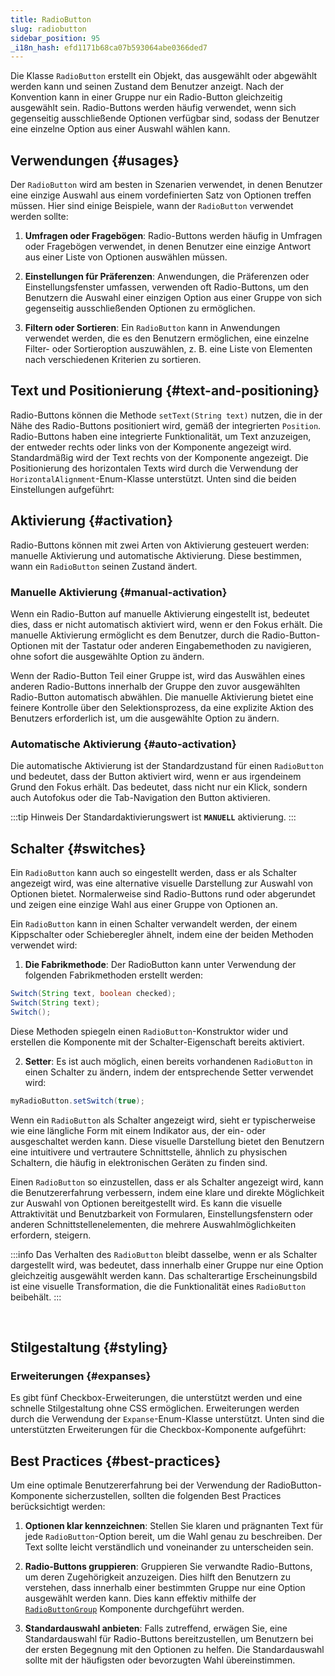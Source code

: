 ```yaml
---
title: RadioButton
slug: radiobutton
sidebar_position: 95
_i18n_hash: efd1171b68ca07b593064abe0366ded7
---
```

<DocChip chip='shadow' />
<DocChip chip='name' label="dwc-radio" />
<DocChip chip='since' label='23.01' />
<JavadocLink type="foundation" location="com/webforj/component/optioninput/RadioButton" top='true'/>

Die Klasse `RadioButton` erstellt ein Objekt, das ausgewählt oder abgewählt werden kann und seinen Zustand dem Benutzer anzeigt. Nach der Konvention kann in einer Gruppe nur ein Radio-Button gleichzeitig ausgewählt sein. Radio-Buttons werden häufig verwendet, wenn sich gegenseitig ausschließende Optionen verfügbar sind, sodass der Benutzer eine einzelne Option aus einer Auswahl wählen kann.

<ComponentDemo 
path='/webforj/radiobuttongroup?' 
javaE='https://raw.githubusercontent.com/webforj/webforj-documentation/refs/heads/main/src/main/java/com/webforj/samples/views/radiobutton/RadioButtonGroupView.java'
height="200px"
/>

## Verwendungen {#usages}

Der `RadioButton` wird am besten in Szenarien verwendet, in denen Benutzer eine einzige Auswahl aus einem vordefinierten Satz von Optionen treffen müssen. Hier sind einige Beispiele, wann der `RadioButton` verwendet werden sollte:

1. **Umfragen oder Fragebögen**: Radio-Buttons werden häufig in Umfragen oder Fragebögen verwendet, in denen Benutzer eine einzige Antwort aus einer Liste von Optionen auswählen müssen.

2. **Einstellungen für Präferenzen**: Anwendungen, die Präferenzen oder Einstellungsfenster umfassen, verwenden oft Radio-Buttons, um den Benutzern die Auswahl einer einzigen Option aus einer Gruppe von sich gegenseitig ausschließenden Optionen zu ermöglichen.

3. **Filtern oder Sortieren**: Ein `RadioButton` kann in Anwendungen verwendet werden, die es den Benutzern ermöglichen, eine einzelne Filter- oder Sortieroption auszuwählen, z. B. eine Liste von Elementen nach verschiedenen Kriterien zu sortieren.

## Text und Positionierung {#text-and-positioning}

Radio-Buttons können die Methode ```setText(String text)``` nutzen, die in der Nähe des Radio-Buttons positioniert wird, gemäß der integrierten `Position`. 
Radio-Buttons haben eine integrierte Funktionalität, um Text anzuzeigen, der entweder rechts oder links von der Komponente angezeigt wird. Standardmäßig wird der Text rechts von der Komponente angezeigt. Die Positionierung des horizontalen Texts wird durch die Verwendung der `HorizontalAlignment`-Enum-Klasse unterstützt. Unten sind die beiden Einstellungen aufgeführt: <br/>

<ComponentDemo 
path='/webforj/radiobuttontext?' 
javaE='https://raw.githubusercontent.com/webforj/webforj-documentation/refs/heads/main/src/main/java/com/webforj/samples/views/radiobutton/RadioButtonTextView.java'
height="120px"
/>

## Aktivierung {#activation}

Radio-Buttons können mit zwei Arten von Aktivierung gesteuert werden: manuelle Aktivierung und automatische Aktivierung. Diese bestimmen, wann ein `RadioButton` seinen Zustand ändert.

<ComponentDemo 
path='/webforj/radiobuttonactivation?' 
javaE='https://raw.githubusercontent.com/webforj/webforj-documentation/refs/heads/main/src/main/java/com/webforj/samples/views/radiobutton/RadioButtonActivationView.java'
height="175px"
/>

### Manuelle Aktivierung {#manual-activation}

Wenn ein Radio-Button auf manuelle Aktivierung eingestellt ist, bedeutet dies, dass er nicht automatisch aktiviert wird, wenn er den Fokus erhält. 
Die manuelle Aktivierung ermöglicht es dem Benutzer, durch die Radio-Button-Optionen mit der Tastatur oder anderen Eingabemethoden zu navigieren, ohne sofort die ausgewählte Option zu ändern.

Wenn der Radio-Button Teil einer Gruppe ist, wird das Auswählen eines anderen Radio-Buttons innerhalb der Gruppe den zuvor ausgewählten Radio-Button automatisch abwählen. 
Die manuelle Aktivierung bietet eine feinere Kontrolle über den Selektionsprozess, da eine explizite Aktion des Benutzers erforderlich ist, um die ausgewählte Option zu ändern.

### Automatische Aktivierung {#auto-activation}

Die automatische Aktivierung ist der Standardzustand für einen `RadioButton` und bedeutet, dass der Button aktiviert wird, wenn er aus irgendeinem Grund den Fokus erhält. 
Das bedeutet, dass nicht nur ein Klick, sondern auch Autofokus oder die Tab-Navigation den Button aktivieren.

:::tip Hinweis
Der Standardaktivierungswert ist **`MANUELL`** aktivierung.
:::

## Schalter {#switches}

Ein `RadioButton` kann auch so eingestellt werden, dass er als Schalter angezeigt wird, was eine alternative visuelle Darstellung zur Auswahl von Optionen bietet. Normalerweise sind Radio-Buttons rund oder abgerundet und zeigen eine einzige Wahl aus einer Gruppe von Optionen an.

<ComponentDemo 
path='/webforj/radiobuttonswitch?' 
javaE='https://raw.githubusercontent.com/webforj/webforj-documentation/refs/heads/main/src/main/java/com/webforj/samples/views/radiobutton/RadioButtonSwitchView.java'
height="120px"
/>

Ein `RadioButton` kann in einen Schalter verwandelt werden, der einem Kippschalter oder Schieberegler ähnelt, indem eine der beiden Methoden verwendet wird:

1. **Die Fabrikmethode**: Der RadioButton kann unter Verwendung der folgenden Fabrikmethoden erstellt werden:

```java
Switch(String text, boolean checked);
Switch(String text);
Switch();
```

Diese Methoden spiegeln einen `RadioButton`-Konstruktor wider und erstellen die Komponente mit der Schalter-Eigenschaft bereits aktiviert.

2. **Setter**: Es ist auch möglich, einen bereits vorhandenen `RadioButton` in einen Schalter zu ändern, indem der entsprechende Setter verwendet wird:

```java
myRadioButton.setSwitch(true);
```

Wenn ein `RadioButton` als Schalter angezeigt wird, sieht er typischerweise wie eine längliche Form mit einem Indikator aus, der ein- oder ausgeschaltet werden kann. Diese visuelle Darstellung bietet den Benutzern eine intuitivere und vertrautere Schnittstelle, ähnlich zu physischen Schaltern, die häufig in elektronischen Geräten zu finden sind.

Einen `RadioButton` so einzustellen, dass er als Schalter angezeigt wird, kann die Benutzererfahrung verbessern, indem eine klare und direkte Möglichkeit zur Auswahl von Optionen bereitgestellt wird. Es kann die visuelle Attraktivität und Benutzbarkeit von Formularen, Einstellungsfenstern oder anderen Schnittstellenelementen, die mehrere Auswahlmöglichkeiten erfordern, steigern.

:::info
Das Verhalten des `RadioButton` bleibt dasselbe, wenn er als Schalter dargestellt wird, was bedeutet, dass innerhalb einer Gruppe nur eine Option gleichzeitig ausgewählt werden kann. Das schalterartige Erscheinungsbild ist eine visuelle Transformation, die die Funktionalität eines `RadioButton` beibehält.
:::

<br/>

## Stilgestaltung {#styling}

### Erweiterungen {#expanses}
Es gibt fünf Checkbox-Erweiterungen, die unterstützt werden und eine schnelle Stilgestaltung ohne CSS ermöglichen.
Erweiterungen werden durch die Verwendung der `Expanse`-Enum-Klasse unterstützt. Unten sind die unterstützten Erweiterungen für die Checkbox-Komponente aufgeführt: <br/>

<TableBuilder name="RadioButton" />

## Best Practices {#best-practices}

Um eine optimale Benutzererfahrung bei der Verwendung der RadioButton-Komponente sicherzustellen, sollten die folgenden Best Practices berücksichtigt werden:

1. **Optionen klar kennzeichnen**: Stellen Sie klaren und prägnanten Text für jede `RadioButton`-Option bereit, um die Wahl genau zu beschreiben. Der Text sollte leicht verständlich und voneinander zu unterscheiden sein.

2. **Radio-Buttons gruppieren**: Gruppieren Sie verwandte Radio-Buttons, um deren Zugehörigkeit anzuzeigen. Dies hilft den Benutzern zu verstehen, dass innerhalb einer bestimmten Gruppe nur eine Option ausgewählt werden kann. Dies kann effektiv mithilfe der [`RadioButtonGroup`](/docs/components/radiobuttongroup) Komponente durchgeführt werden.

3. **Standardauswahl anbieten**: Falls zutreffend, erwägen Sie, eine Standardauswahl für Radio-Buttons bereitzustellen, um Benutzern bei der ersten Begegnung mit den Optionen zu helfen. Die Standardauswahl sollte mit der häufigsten oder bevorzugten Wahl übereinstimmen.
